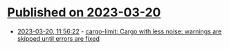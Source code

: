 # [Published on 2023-03-20](index.md)

* [2023-03-20, 11:56:22](https://lobste.rs/s/kwulck/cargo_limit_cargo_with_less_noise) - [cargo-limit: Cargo with less noise: warnings are skipped until errors are fixed](https://github.com/alopatindev/cargo-limit)

